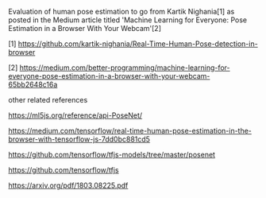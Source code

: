 Evaluation of human pose estimation to go from Kartik Nighania[1] as posted in the Medium article titled 'Machine Learning for Everyone: Pose Estimation in a Browser With Your Webcam'[2]

[1] https://github.com/kartik-nighania/Real-Time-Human-Pose-detection-in-browser

[2] https://medium.com/better-programming/machine-learning-for-everyone-pose-estimation-in-a-browser-with-your-webcam-65bb2648c16a

other related references

https://ml5js.org/reference/api-PoseNet/

https://medium.com/tensorflow/real-time-human-pose-estimation-in-the-browser-with-tensorflow-js-7dd0bc881cd5

https://github.com/tensorflow/tfjs-models/tree/master/posenet

https://github.com/tensorflow/tfjs

https://arxiv.org/pdf/1803.08225.pdf
